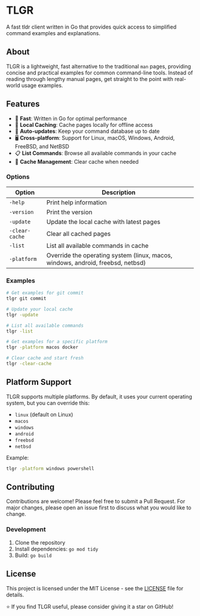 # TLGR

A fast tldr client written in Go that provides quick access to simplified command examples and explanations.

## About

TLGR is a lightweight, fast alternative to the traditional `man` pages, providing concise and practical examples for common command-line tools. Instead of reading through lengthy manual pages, get straight to the point with real-world usage examples.

## Features

- 🚀 **Fast**: Written in Go for optimal performance
- 💾 **Local Caching**: Cache pages locally for offline access
- 🔄 **Auto-updates**: Keep your command database up to date
- 🖥️ **Cross-platform**: Support for Linux, macOS, Windows, Android, FreeBSD, and NetBSD
- 📋 **List Commands**: Browse all available commands in your cache
- 🧹 **Cache Management**: Clear cache when needed

### Options

| Option | Description |
|--------|-------------|
| `-help` | Print help information |
| `-version` | Print the version |
| `-update` | Update the local cache with latest pages |
| `-clear-cache` | Clear all cached pages |
| `-list` | List all available commands in cache |
| `-platform` | Override the operating system (linux, macos, windows, android, freebsd, netbsd) |

### Examples

```bash
# Get examples for git commit
tlgr git commit

# Update your local cache
tlgr -update

# List all available commands
tlgr -list

# Get examples for a specific platform
tlgr -platform macos docker

# Clear cache and start fresh
tlgr -clear-cache
```

## Platform Support

TLGR supports multiple platforms. By default, it uses your current operating system, but you can override this:

- `linux` (default on Linux)
- `macos` 
- `windows`
- `android`
- `freebsd`
- `netbsd`

Example:
```bash
tlgr -platform windows powershell
```

## Contributing

Contributions are welcome! Please feel free to submit a Pull Request. For major changes, please open an issue first to discuss what you would like to change.

### Development

1. Clone the repository
2. Install dependencies: `go mod tidy`
3. Build: `go build`

## License

This project is licensed under the MIT License - see the [LICENSE](LICENSE) file for details.

⭐ If you find TLGR useful, please consider giving it a star on GitHub!
